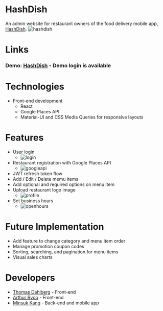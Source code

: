 # HashDish
An admin website for restaurant owners of the food delivery mobile app, [HashDish](https://www.hashdish.com/).
![hashdish](https://user-images.githubusercontent.com/51396212/113907287-029c2280-978a-11eb-8b73-b2ef0ed34b73.png)

# Links
### Demo: [HashDish](https://master.d3ll97k2wyiyap.amplifyapp.com/) - Demo login is available

# Technologies
- Front-end development
	- React
	- Google Places API
	- Material-UI and CSS Media Queries for responsive layouts
	
# Features
- User login
	- ![login](https://user-images.githubusercontent.com/51396212/113986125-bd1b3c00-9801-11eb-97a3-741fe7e0c8c0.png) 
- Restaurant registration with Google Places API
	- ![googleapi](https://user-images.githubusercontent.com/51396212/113986114-bbea0f00-9801-11eb-93c7-45598a297c3d.png) 
- JWT refresh token flow
- Add / Edit / Delete memu items
- Add optional and required options on menu item
- Upload restaurant logo image
	- ![profile](https://user-images.githubusercontent.com/51396212/113986108-bab8e200-9801-11eb-934c-011269161c54.png)
- Set business hours
	- ![openhours](https://user-images.githubusercontent.com/51396212/113986121-bc82a580-9801-11eb-83b3-185e2e7ce939.png) 

# Future Implementation
- Add feature to change category and menu item order
- Manage promotion coupon codes
- Sorting, searching, and pagination for menu items
- Visual sales charts

# Developers
* [Thomas Dahlberg](https://github.com/thomasdahlberg) - Front-end
* [Arthur Ryoo](https://github.com/arthur-ryoo) - Front-end
* [Minsuk Kang](https://github.com/gpminsuk) - Back-end and mobile app
